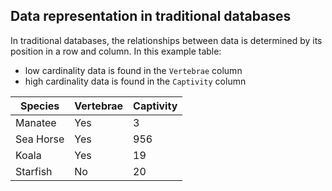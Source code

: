 ## Data representation in traditional databases

In traditional databases, the relationships between data is determined by its position in a row and column. In this example table:

* low cardinality data is found in the `Vertebrae` column
* high cardinality data is found in the `Captivity` column

| Species | Vertebrae | Captivity |
|---|---|---|
| Manatee | Yes | 3 |
| Sea Horse | Yes | 956 |
| Koala | Yes | 19 |
| Starfish | No | 20 |

